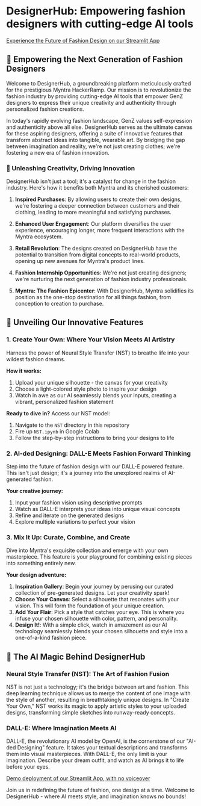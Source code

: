 # DesignerHub: Empowering fashion designers with cutting-edge AI tools


[Experience the Future of Fashion Design on our Streamlit App](https://styleup-designer.streamlit.app/)

## 🌟 Empowering the Next Generation of Fashion Designers

Welcome to DesignerHub, a groundbreaking platform meticulously crafted for the prestigious Myntra HackerRamp. Our mission is to revolutionize the fashion industry by providing cutting-edge AI tools that empower GenZ designers to express their unique creativity and authenticity through personalized fashion creations.

In today's rapidly evolving fashion landscape, GenZ values self-expression and authenticity above all else. DesignerHub serves as the ultimate canvas for these aspiring designers, offering a suite of innovative features that transform abstract ideas into tangible, wearable art. By bridging the gap between imagination and reality, we're not just creating clothes; we're fostering a new era of fashion innovation.

### 🚀 Unleashing Creativity, Driving Innovation

DesignerHub isn't just a tool; it's a catalyst for change in the fashion industry. Here's how it benefits both Myntra and its cherished customers:

1. **Inspired Purchases**: By allowing users to create their own designs, we're fostering a deeper connection between customers and their clothing, leading to more meaningful and satisfying purchases.

2. **Enhanced User Engagement**: Our platform diversifies the user experience, encouraging longer, more frequent interactions with the Myntra ecosystem.

3. **Retail Revolution**: The designs created on DesignerHub have the potential to transition from digital concepts to real-world products, opening up new avenues for Myntra's product lines.

4. **Fashion Internship Opportunities**: We're not just creating designers; we're nurturing the next generation of fashion industry professionals.

5. **Myntra: The Fashion Epicenter**: With DesignerHub, Myntra solidifies its position as the one-stop destination for all things fashion, from conception to creation to purchase.

## 🎨 Unveiling Our Innovative Features

### 1. Create Your Own: Where Your Vision Meets AI Artistry

Harness the power of Neural Style Transfer (NST) to breathe life into your wildest fashion dreams.

**How it works:**
1. Upload your unique silhouette - the canvas for your creativity
2. Choose a light-colored style photo to inspire your design
3. Watch in awe as our AI seamlessly blends your inputs, creating a vibrant, personalized fashion statement

**Ready to dive in?** Access our NST model:
1. Navigate to the `NST` directory in this repository
2. Fire up `NST.ipynb` in Google Colab
3. Follow the step-by-step instructions to bring your designs to life

### 2. AI-ded Designing: DALL-E Meets Fashion Forward Thinking

Step into the future of fashion design with our DALL-E powered feature. This isn't just design; it's a journey into the unexplored realms of AI-generated fashion.

**Your creative journey:**
1. Input your fashion vision using descriptive prompts
2. Watch as DALL-E interprets your ideas into unique visual concepts
3. Refine and iterate on the generated designs
4. Explore multiple variations to perfect your vision

### 3. Mix It Up: Curate, Combine, and Create

Dive into Myntra's exquisite collection and emerge with your own masterpiece. This feature is your playground for combining existing pieces into something entirely new.

**Your design adventure:**
1. **Inspiration Gallery**: Begin your journey by perusing our curated collection of pre-generated designs. Let your creativity spark!
2. **Choose Your Canvas**: Select a silhouette that resonates with your vision. This will form the foundation of your unique creation.
3. **Add Your Flair**: Pick a style that catches your eye. This is where you infuse your chosen silhouette with color, pattern, and personality.
4. **Design It!**: With a simple click, watch in amazement as our AI technology seamlessly blends your chosen silhouette and style into a one-of-a-kind fashion piece.

## 🧠 The AI Magic Behind DesignerHub

### Neural Style Transfer (NST): The Art of Fashion Fusion

NST is not just a technology; it's the bridge between art and fashion. This deep learning technique allows us to merge the content of one image with the style of another, resulting in breathtakingly unique designs. In "Create Your Own," NST works its magic to apply artistic styles to your uploaded designs, transforming simple sketches into runway-ready concepts.

### DALL-E: Where Imagination Meets AI

DALL-E, the revolutionary AI model by OpenAI, is the cornerstone of our "AI-ded Designing" feature. It takes your textual descriptions and transforms them into visual masterpieces. With DALL-E, the only limit is your imagination. Describe your dream outfit, and watch as AI brings it to life before your eyes.


[Demo deployment of our Streamlit App, with no voiceover](https://drive.google.com/drive/folders/1l2ZNdf9lR9q8TDTDXtVdb195ez2oLicL?usp=drive_link)

Join us in redefining the future of fashion, one design at a time. Welcome to DesignerHub - where AI meets style, and imagination knows no bounds!

